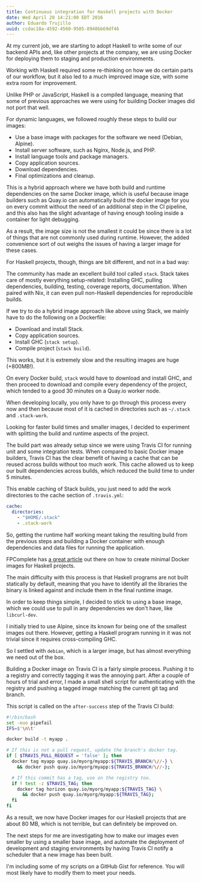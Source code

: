 ```yaml
---
title: Continuous integration for Haskell projects with Docker
date: Wed April 20 14:21:00 EDT 2016
author: Eduardo Trujillo
uuid: ccdac18a-4592-4560-9505-8940bb69df46
---
```


At my current job, we are starting to adopt Haskell to write some of our
backend APIs and, like other projects at the company, we are using Docker for
deploying them to staging and production environments.

Working with Haskell required some re-thinking on how we do certain parts of
our workflow, but it also led to a much improved image size, with some extra
room for improvement.

Unlike PHP or JavaScript, Haskell is a compiled language, meaning that some of
previous approaches we were using for building Docker images did not port that
well.

For dynamic languages, we followed roughly these steps to build our images:

- Use a base image with packages for the software we need (Debian, Alpine).
- Install server software, such as Nginx, Node.js, and PHP.
- Install language tools and package managers.
- Copy application sources.
- Download dependencies.
- Final optimizations and cleanup.

This is a hybrid approach where we have both build and runtime dependencies on
the same Docker image, which is useful because image builders such as Quay.io
can automatically build the docker image for you on every commit without the
need of an additional step in the CI pipeline, and this also has the slight
advantage of having enough tooling inside a container for light debugging.

As a result, the image size is not the smallest it could be since there is a
lot of things that are not commonly used during runtime. However, the added
convenience sort of out weighs the issues of having a larger image for these
cases.

For Haskell projects, though, things are bit different, and not in a bad way:

The community has made an excellent build tool called `stack`. Stack takes care
of mostly everything setup-related: Installing GHC, pulling dependencies,
building, testing, coverage reports, documentation. When paired with Nix, it 
can even pull non-Haskell dependencies for reproducible builds.

If we try to do a hybrid image approach like above using Stack, we mainly have
to do the following on a Dockerfile:

- Download and install Stack.
- Copy application sources.
- Install GHC (`stack setup`).
- Compile project (`stack build`).

This works, but it is extremely slow and the resulting images are huge
(+800MB!).

On every Docker build, `stack` would have to download and install GHC, and then
proceed to download and compile every dependency of the project, which tended
to a good 30 minutes on a Quay.io worker node.

When developing locally, you only have to go through this process every now and
then because most of it is cached in directories such as `~/.stack` and
`.stack-work`.

Looking for faster build times and smaller images, I decided to experiment with
splitting the build and runtime aspects of the project.

The build part was already setup since we were using Travis CI for running
unit and some integration tests. When compared to basic Docker image builders,
Travis CI has the clear benefit of having a cache that can be reused across
builds without too much work. This cache allowed us to keep our built
dependencies across builds, which reduced the build time to under 5 minutes.

This enable caching of Stack builds, you just need to add the work directories
to the cache section of `.travis.yml`:

```yaml
cache:
  directories:
    - "$HOME/.stack"
    - .stack-work
```

So, getting the runtime half working meant taking the resulting build from the
previous steps and building a Docker container with enough dependencies and
data files for running the application.

FPComplete has [a great article][1] out there on how to create minimal Docker
images for Haskell projects.

The main difficulty with this process is that Haskell programs are not built
statically by default, meaning that you have to identify all the libraries the
binary is linked against and include them in the final runtime image.

In order to keep things simple, I decided to stick to using a base image, which
we could use to pull in any dependencies we don't have, like `libcurl-dev`.

I initially tried to use Alpine, since its known for being one of the smallest
images out there. However, getting a Haskell program running in it was not
trivial since it requires cross-compiling GHC.

So I settled with `debian`, which is a larger image, but has almost everything
we need out of the box.

Building a Docker image on Travis CI is a fairly simple process. Pushing it to
a registry and correctly tagging it was the annoying part. After a couple of
hours of trial and error, I made a small shell script for authenticating with
the registry and pushing a tagged image matching the current git tag and
branch.

This script is called on the `after-success` step of the Travis CI build:

```bash
#!/bin/bash
set -euo pipefail
IFS=$'\n\t'

docker build -t myapp .

# If this is not a pull request, update the branch's docker tag.
if [ $TRAVIS_PULL_REQUEST = 'false' ]; then
  docker tag myapp quay.io/myorg/myapp:${TRAVIS_BRANCH/\//-} \
    && docker push quay.io/myorg/myapp:${TRAVIS_BRANCH/\//-};

  # If this commit has a tag, use on the registry too.
  if ! test -z $TRAVIS_TAG; then
    docker tag horizon quay.io/myorg/myapp:${TRAVIS_TAG} \
      && docker push quay.io/myorg/myapp:${TRAVIS_TAG};
  fi
fi
```

As a result, we now have Docker images for our Haskell projects that are about
80 MB, which is not terrible, but can definitely be improved on.

The next steps for me are investigating how to make our images even smaller by
using a smaller base image, and automate the deployment of development
and staging environments by having Travis CI notify a scheduler that a new
image has been built.

I'm including some of my scripts on a GitHub Gist for reference. You will most
likely have to modify them to meet your needs.

[1]: https://www.fpcomplete.com/blog/2015/05/haskell-web-server-in-5mb
